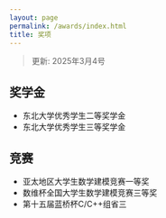 ```yaml
---
layout: page
permalink: /awards/index.html
title: 奖项
---
```


> 更新: 2025年3月4号

## 奖学金

- 东北大学优秀学生二等奖学金
- 东北大学优秀学生三等奖学金<br>

## 竞赛

- 亚太地区大学生数学建模竞赛一等奖
- 数维杯全国大学生数学建模竞赛三等奖
- 第十五届蓝桥杯C/C++组省三
<br>
